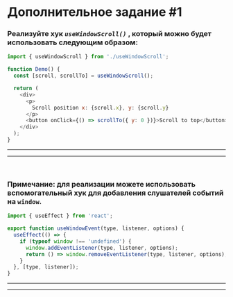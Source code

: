 # Дополнительное задание #1

### Реализуйте хук _`useWindowScroll()`_ , который можно будет использовать следующим образом:

```JavaScript
import { useWindowScroll } from './useWindowScroll';

function Demo() {
  const [scroll, scrollTo] = useWindowScroll();

  return (
    <div>
      <p>
        Scroll position x: {scroll.x}, y: {scroll.y}
      </p>
      <button onClick={() => scrollTo({ y: 0 })}>Scroll to top</button>
    </div>
  );
}
```

---

---

<br>

### Примечание: для реализации можете использовать вспомогательный хук для добавления слушателей событий на `window`.

```JavaScript
import { useEffect } from 'react';

export function useWindowEvent(type, listener, options) {
  useEffect(() => {
    if (typeof window !== 'undefined') {
      window.addEventListener(type, listener, options);
      return () => window.removeEventListener(type, listener, options);
    }
  }, [type, listener]);
}
```

---

---
